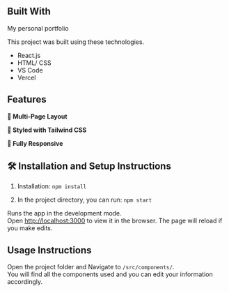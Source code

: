 ## Built With

My personal portfolio<br/>

This project was built using these technologies.

- React.js
- HTML/ CSS
- VS Code
- Vercel

## Features

**📖 Multi-Page Layout**

**🎨 Styled with Tailwind CSS**

**📱 Fully Responsive**

## 🛠 Installation and Setup Instructions

1. Installation: `npm install`

2. In the project directory, you can run: `npm start`

Runs the app in the development mode.\
Open [http://localhost:3000](http://localhost:3000) to view it in the browser.
The page will reload if you make edits.

## Usage Instructions

Open the project folder and Navigate to `/src/components/`. <br/>
You will find all the components used and you can edit your information accordingly.
